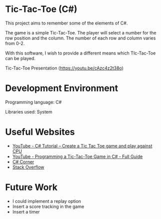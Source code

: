 # Tic-Tac-Toe (C#)

This project aims to remember some of the elements of C#.

The game is a simple Tic-Tac-Toe. The player will select a number for the row position and the column. The number of each row and column varies from 0-2. 

With this software, I wish to provide a different means which TIc-Tac-Toe can be played.

Tic-Tac-Toe Presentation (https://youtu.be/cAzc4z2t38o)


# Development Environment

Programming language: C#

Libraries used: System


# Useful Websites

* [YouTube - C# Tutorial – Create a Tic Tac Toe game and play against CPU](https://www.youtube.com/watch?v=205ZVRsyXVo)
* [YouTube - Programming a Tic-Tac-Toe Game in C# - Full Guide](https://www.youtube.com/watch?v=OHRWRpT9WcE)
* [C# Corner](https://www.c-sharpcorner.com/UploadFile/75a48f/tic-tac-toe-game-in-C-Sharp/)
* [Stack Overflow](https://stackoverflow.com/questions/73102094/trouble-writing-tic-tac-toe-game-in-c-sharp)


# Future Work

* I could implement a replay option
* Insert a score tracking in the game
* Insert a timer 

